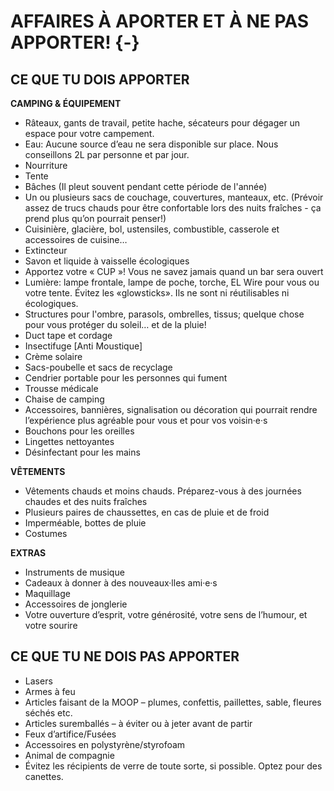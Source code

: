 # AFFAIRES À APORTER ET À NE PAS APPORTER! {-}

<h2><span>CE QUE TU DOIS APPORTER</span></h2>

**CAMPING & ÉQUIPEMENT** 

* Râteaux, gants de travail, petite hache, sécateurs pour dégager un espace pour votre campement.  
* Eau: Aucune source d’eau ne sera disponible sur  place. Nous conseillons 2L par personne et par jour.  
* Nourriture 
* Tente
* Bâches (Il pleut souvent pendant cette période de l'année)
* Un ou plusieurs sacs de couchage, couvertures, manteaux, etc. (Prévoir assez de trucs chauds pour être confortable lors des nuits fraîches - ça prend plus qu’on pourrait penser!)  
* Cuisinière, glacière, bol, ustensiles, combustible, casserole et accessoires de cuisine… 
* Extincteur 
* Savon et liquide à vaisselle écologiques 
* Apportez votre « CUP »! Vous ne savez jamais quand un bar sera ouvert 
* Lumière: lampe frontale, lampe de poche, torche,  EL Wire pour vous ou votre tente. Évitez les  «glowsticks». Ils ne sont ni réutilisables ni écologiques. 
* Structures pour l'ombre, parasols, ombrelles, tissus; quelque chose pour vous protéger du soleil…  et de la pluie! 
* Duct tape et cordage 
* Insectifuge [Anti Moustique] 
* Crème solaire 
* Sacs-poubelle et sacs de recyclage 
* Cendrier portable pour les personnes qui fument 
* Trousse médicale 
* Chaise de camping 
* Accessoires, bannières, signalisation ou décoration qui pourrait rendre l’expérience plus agréable pour vous et pour vos voisin·e·s 
* Bouchons pour les oreilles 
* Lingettes nettoyantes 
* Désinfectant pour les mains


**VÊTEMENTS**

* Vêtements chauds et moins chauds. Préparez-vous à des journées chaudes et des nuits fraîches 
* Plusieurs paires de chaussettes, en cas de pluie et de froid 
* Imperméable, bottes de pluie 
* Costumes 


**EXTRAS**

* Instruments de musique 
* Cadeaux à donner à des nouveaux·lles ami·e·s 
* Maquillage 
* Accessoires de jonglerie 
* Votre ouverture d’esprit, votre générosité, votre sens de l’humour, et votre sourire 

<h2><span> CE QUE TU NE DOIS PAS APPORTER </span></h2>  

* Lasers
* Armes à feu 
* Articles faisant de la MOOP – plumes, confettis,  paillettes, sable, fleures séchés etc. 
* Articles suremballés – à éviter ou à jeter avant de partir 
* Feux d’artifice/Fusées 
* Accessoires en polystyrène/styrofoam 
* Animal de compagnie 
* Évitez les récipients de verre de toute sorte, si possible. Optez pour des canettes. 

